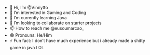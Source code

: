 - 👋 Hi, I’m @Vinnytto
- 👀 I’m interested in Gaming and Coding
- 🌱 I’m currently learning Java
- 💞️ I’m looking to collaborate on starter projects
- 📫 How to reach me @eusoumarcao_
- 😄 Pronouns: He/Him
- ⚡ Fun fact: I don't have much experience but i already made a shitty game in java LOL

<!---
Vinnytto/Vinnytto is a ✨ special ✨ repository because its `README.md` (this file) appears on your GitHub profile.
You can click the Preview link to take a look at your changes.
--->
